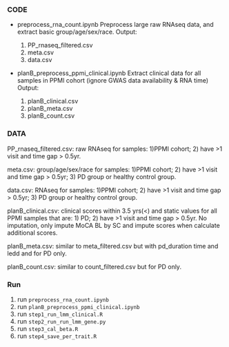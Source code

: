 ### CODE
* preprocess_rna_count.ipynb
  Preprocess large raw RNAseq data, and extract basic group/age/sex/race.
  Output:
  1) PP_rnaseq_filtered.csv
  2) meta.csv
  3) data.csv

* planB_preprocess_ppmi_clinical.ipynb
  Extract clinical data for all samples in PPMI cohort (ignore GWAS data availability & RNA time)
  Output:
  1) planB_clinical.csv
  2) planB_meta.csv
  3) planB_count.csv

### DATA
PP_rnaseq_filtered.csv: raw RNAseq for samples: 1)PPMI cohort; 2) have >1 visit and time gap > 0.5yr.

meta.csv: group/age/sex/race for samples: 1)PPMI cohort; 2) have >1 visit and time gap > 0.5yr; 3) PD 
group or healthy control group.

data.csv: RNAseq for samples: 1)PPMI cohort; 2) have >1 visit and time gap > 0.5yr; 3) PD group or healthy control group.

planB_clinical.csv: clinical scores within 3.5 yrs(<) and static values for all PPMI samples that are: 1) PD; 2) have >1 visit and time gap > 0.5yr. No imputation, only impute MoCA BL by SC and impute scores when calculate additional scores.

planB_meta.csv: similar to meta_filtered.csv but with pd_duration time and ledd and for PD only.

planB_count.csv: similar to count_filtered.csv but for PD only.


### Run
1. run `preprocess_rna_count.ipynb`
2. run `planB_preprocess_ppmi_clinical.ipynb`
3. run `step1_run_lmm_clinical.R`
4. run `step2_run_run_lmm_gene.py`
5. run `step3_cal_beta.R`
6. run `step4_save_per_trait.R`